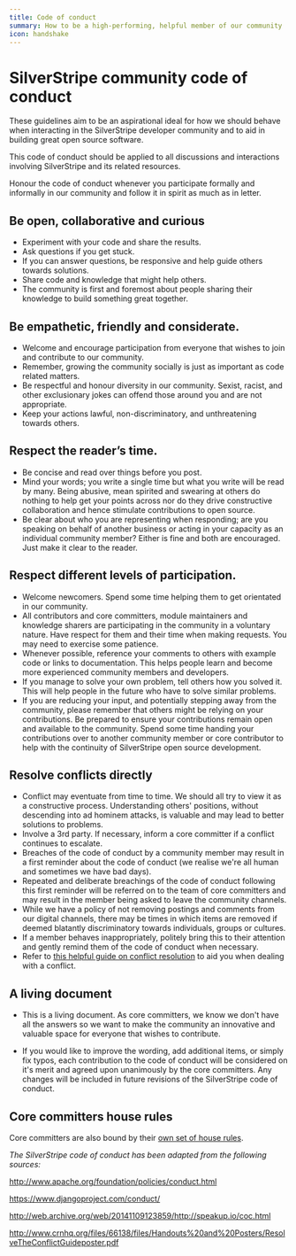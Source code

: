 ```yaml
---
title: Code of conduct
summary: How to be a high-performing, helpful member of our community
icon: handshake
---
```


# SilverStripe community code of conduct

These guidelines aim to be an aspirational ideal for how we should behave when interacting in the SilverStripe developer community and to aid in building great open source software.

This code of conduct should be applied to all discussions and interactions involving SilverStripe and its related resources.

Honour the code of conduct whenever you participate formally and informally in our community and follow it in spirit as much as in letter.

## **Be open, collaborative and curious**

 * Experiment with your code and share the results.
 * Ask questions if you get stuck.
 * If you can answer questions, be responsive and help guide others towards solutions.
 * Share code and knowledge that might help others.
 * The community is first and foremost about people sharing their knowledge to build something great together.

## Be empathetic, friendly and considerate.
 * Welcome and encourage participation from everyone that wishes to join and contribute to our community.
 * Remember, growing the community socially is just as important as code related matters.
 * Be respectful and honour diversity in our community. Sexist, racist, and other exclusionary jokes can offend those around you and are not appropriate.
 * Keep your actions lawful, non-discriminatory, and unthreatening towards others.

## Respect the reader’s time.
 * Be concise and read over things before you post.
 * Mind your words; you write a single time but what you write will be read by many. Being abusive, mean spirited and swearing at others do nothing to help get your points across nor do they drive constructive collaboration and hence stimulate contributions to open source.
 * Be clear about who you are representing when responding; are you speaking on behalf of another business or acting in your capacity as an individual community member? Either is fine and both are encouraged. Just make it clear to the reader.

## Respect different levels of participation.
 * Welcome newcomers. Spend some time helping them to get orientated in our community.
 * All contributors and core committers, module maintainers and knowledge sharers are participating in the community in a voluntary nature. Have respect for them and their time when making requests. You may need to exercise some patience.
 * Whenever possible, reference your comments to others with example code or links to documentation. This helps people learn and become more experienced community members and developers.
 * If you manage to solve your own problem, tell others how you solved it. This will help people in the future who have to solve similar problems.
 * If you are reducing your input, and potentially stepping away from the community, please remember that others might be relying on your contributions. Be prepared to ensure your contributions remain open and available to the community. Spend some time handing your contributions over to another community member or core contributor to help with the continuity of SilverStripe open source development.

## Resolve conflicts directly
 * Conflict may eventuate from time to time. We should all try to view it as a constructive process. Understanding others' positions, without descending into ad hominem attacks, is valuable and may lead to better solutions to problems.
 * Involve a 3rd party. If necessary, inform a core committer if a conflict continues to escalate.
 * Breaches of the code of conduct by a community member may result in a first reminder about the code of conduct (we realise we're all human and sometimes we have bad days).
 * Repeated and deliberate breachings of the code of conduct following this first reminder will be referred on to the team of core committers and may result in the member being asked to leave the community channels.
 * While we have a policy of not removing postings and comments from our digital channels, there may be times in which items are removed if deemed blatantly discriminatory towards individuals, groups or cultures.
 * If a member behaves inappropriately, politely bring this to their attention and gently remind them of the code of conduct when necessary.
 * Refer to [this helpful guide on conflict resolution](http://www.crnhq.org/files/66138/files/Handouts%20and%20Posters/ResolveTheConflictGuideposter.pdf) to aid you when dealing with a conflict.

## A living document
 * This is a living document. As core committers, we know we don't have all the answers so we want to make the community an innovative and valuable space for everyone that wishes to contribute.

 * If you would like to improve the wording, add additional items, or simply fix typos, each contribution to the code of conduct will be considered on it's merit and agreed upon unanimously by the core committers. Any changes will be included in future revisions of the SilverStripe code of conduct.

## Core committers house rules
Core committers are also bound by their [own set of house rules](core_committers#house_rules_for_the_core_committer_team).

_The SilverStripe code of conduct has been adapted from the following sources:_

http://www.apache.org/foundation/policies/conduct.html

https://www.djangoproject.com/conduct/

http://web.archive.org/web/20141109123859/http://speakup.io/coc.html

http://www.crnhq.org/files/66138/files/Handouts%20and%20Posters/ResolveTheConflictGuideposter.pdf
